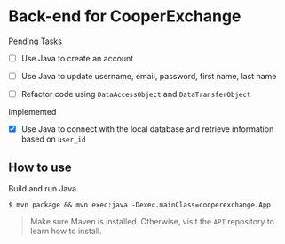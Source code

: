 # Back-end for CooperExchange

Pending Tasks
- [ ] Use Java to create an account
- [ ] Use Java to update username, email, password, first name, last name
- [ ] Refactor code using `DataAccessObject` and `DataTransferObject`
 

Implemented

- [x] Use Java to connect with the local database and retrieve information based on `user_id`

## How to use

Build and run Java.

```
$ mvn package && mvn exec:java -Dexec.mainClass=cooperexchange.App
```

> Make sure Maven is installed. Otherwise, visit the `API` repository to learn how to install.


